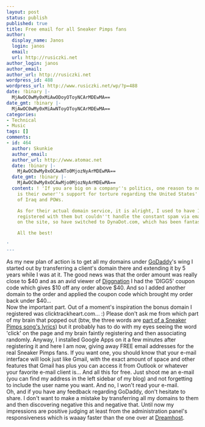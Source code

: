 ```yaml
---
layout: post
status: publish
published: true
title: Free email for all Sneaker Pimps fans
author:
  display_name: Janos
  login: janos
  email: 
  url: http://rusiczki.net
author_login: janos
author_email: 
author_url: http://rusiczki.net
wordpress_id: 488
wordpress_url: http://www.rusiczki.net/wp/?p=488
date: !binary |-
  MjAwOC0wMy0xMiAwODoyOToyNCArMDEwMA==
date_gmt: !binary |-
  MjAwOC0wMy0xMiAwNToyOToyNCArMDEwMA==
categories:
- Technical
- Music
tags: []
comments:
- id: 464
  author: Skunkie
  author_email: 
  author_url: http://www.atomac.net
  date: !binary |-
    MjAwOC0wMy0xOCAwNTo0MjozNyArMDEwMA==
  date_gmt: !binary |-
    MjAwOC0wMy0xOCAwMjo0MjozNyArMDEwMA==
  content: ! 'If you are big on a company''s politics, one reason to not go with GoDaddy
    is their owner''s support for torture regarding the United States'' occupation
    of Iraq and POWs.

    As for their actual domain service, it is alright, I used to have 16+ domains
    registered with them but couldn''t handle the constant spam via email and ad bombardment
    on the site, so have switched to DynaDot.com, which has been fantastic.

    All the best!

'
---
```

<p>As my new plan of action is to get all my domains under <a href="http://www.godaddy.com">GoDaddy</a>'s wing I started out by transferring a client's domain there and extending it by 5 years while I was at it. The good news was that the order amount was really close to $40 and as an avid viewer of <a href="http://diggnation.com">Diggnation</a> I had the 'DIGG5' coupon code which gives $10 off any order above $40. And so I added another domain to the order and applied the coupon code which brought my order back under $40...<br />
Now the important part. Out of a moment's inspiration the bonus domain I registered was clicktrackheart.com... :) Please don't ask me from which part of my brain that popped out (btw, the three words are <a href="http://www.lyricstime.com/sneaker-pimps-loretta-young-silks-lyrics.html">part of a Sneaker Pimps song's lyrics</a>) but it probably has to do with my eyes seeing the word 'click' on the page and my brain faintly registering and then associating randomly. Anyway, I installed Google Apps on it a few minutes after registering it and here I am now, giving away FREE email addresses for the real Sneaker Pimps fans. If you want one, you should know that your e-mail interface will look just like Gmail, with the exact amount of space and other features that Gmail has plus you can access it from Outlook or whatever your favorite e-mail client is... And all this for free. Just shoot me an e-mail (you can find my address in the left sidebar of my blog) and not forgetting to include the user name you want. And no, I won't read your e-mail.<br />
Oh, and if you have any feedback regarding GoDaddy, don't hesitate to share. I don't want to make a mistake by transferring all my domains to them and then discovering negative this and negative that. Until now my impressions are positive judging at least from the administration panel's responsiveness which is waaay faster than the one over at <a href="http://www.dreamhost.com">Dreamhost</a>.</p>
